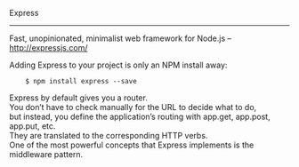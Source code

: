 Express

---

Fast, unopinionated, minimalist web framework for Node.js – http://expressjs.com/

Adding Express to your project is only an NPM install away:

        $ npm install express --save

Express by default gives you a router.  
You don’t have to check manually for the URL to decide what to do,  
but instead, you define the application’s routing with app.get, app.post, app.put, etc.  
They are translated to the corresponding HTTP verbs.  
One of the most powerful concepts that Express implements is the middleware pattern.

